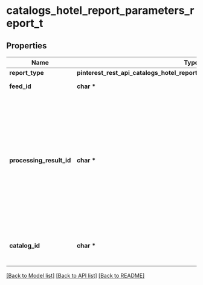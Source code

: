 # catalogs_hotel_report_parameters_report_t

## Properties
Name | Type | Description | Notes
------------ | ------------- | ------------- | -------------
**report_type** | **pinterest_rest_api_catalogs_hotel_report_parameters_report_REPORTTYPE_e** |  | [optional] 
**feed_id** | **char \*** | ID of the feed entity. | 
**processing_result_id** | **char \*** | Unique identifier of a feed processing result. It can be acquired from the \&quot;id\&quot; field of the \&quot;items\&quot; array within the response of the [List processing results for a given feed](/docs/api/v5/#operation/feed_processing_results/list). If not provided, default to most recent completed processing result. | [optional] 
**catalog_id** | **char \*** | Unique identifier of a catalog. If not given, oldest catalog will be used | [optional] 

[[Back to Model list]](../README.md#documentation-for-models) [[Back to API list]](../README.md#documentation-for-api-endpoints) [[Back to README]](../README.md)


